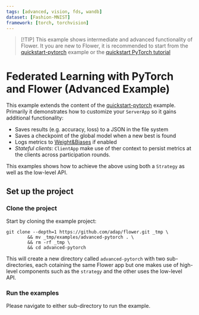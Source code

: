 ```yaml
---
tags: [advanced, vision, fds, wandb]
dataset: [Fashion-MNIST]
framework: [torch, torchvision]
---
```


> \[!TIP\]
> This example shows intermediate and advanced functionality of Flower. It you are new to Flower, it is recommended to start from the [quickstart-pytorch](https://github.com/adap/flower/tree/main/examples/quickstart-pytorch) example or the [quickstart PyTorch tutorial](https://flower.ai/docs/framework/tutorial-quickstart-pytorch.html)

# Federated Learning with PyTorch and Flower (Advanced Example)

This example extends the content of the [quickstart-pytorch](https://github.com/adap/flower/tree/main/examples/quickstart-pytorch) example. Primarily it demonstrates how to customize your `ServerApp` so it gains additional functionality:

- Saves results (e.g. accuracy, loss) to a JSON in the file system
- Saves a checkpoint of the global model when a new best is found
- Logs metrics to [Weight&Biases](<>) if enabled
- _Stateful clients_: `ClientApp` make use of ther context to persist metrics at the clients across participation rounds.

This examples shows how to achieve the above using both a `Strategy` as well as the low-level API.

## Set up the project

### Clone the project

Start by cloning the example project:

```shell
git clone --depth=1 https://github.com/adap/flower.git _tmp \
        && mv _tmp/examples/advanced-pytorch . \
        && rm -rf _tmp \
        && cd advanced-pytorch
```

This will create a new directory called `advanced-pytorch` with two sub-directories, each cotaining the same Flower app but one makes use of high-level components such as the `strategy` and the other uses the low-level API.

### Run the examples

Please navigate to either sub-directory to run the example.
